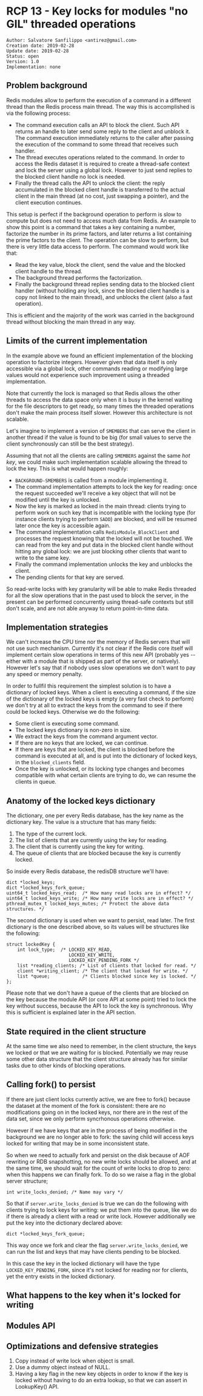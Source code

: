 RCP 13 - Key locks for modules "no GIL" threaded operations
===

    Author: Salvatore Sanfilippo <antirez@gmail.com>
    Creation date: 2019-02-28
    Update date: 2019-02-28
    Status: open
    Version: 1.0
    Implementation: none

## Problem background

Redis modules allow to perform the execution of a command in a different thread
than the Redis process main thread. The way this is accomplished is via the
following process:

* The command execution calls an API to block the client. Such API returns an handle to later send some reply to the client and unblock it. The command execution immediately returns to the caller after passing the execution of the command to some thread that receives such handler.
* The thread executes operations related to the command. In order to access the Redis dataset it is required to create a thread-safe context and lock the server using a global lock. However to just send replies to the blocked client handle no lock is needed.
* Finally the thread calls the API to unlock the client: the reply accumulated in the blocked client handle is transferred to the actual client in the main thread (at no cost, just swapping a pointer), and the client execution continues.

This setup is perfect if the background operation to perform is slow to compute
but does not need to access much data from Redis. An example to show this point
is a command that takes a key containing a number, factorize the number in its
prime factors, and later returns a list containing the prime factors to the
client. The operation can be slow to perform, but there is very little data
access to perform. The command would work like that:

* Read the key value, block the client, send the value and the blocked client handle to the thread.
* The background thread performs the factorization.
* Finally the background thread replies sending data to the blocked client handler (without holding any lock, since the blocked client handle is a copy not linked to the main thread), and unblocks the client (also a fast operation).

This is efficient and the majority of the work was carried in the background thread without blocking the main thread in any way.

## Limits of the current implementation

In the example above we found an efficient implementation of the blocking
operation to factorize integers. However given that data itself is only accessible
via a global lock, other commands reading or modifying large values would not
experience such improvement using a threaded implementation.

Note that currently the lock is managed so that Redis allows the other threads
to access the data space only when it is busy in the kernel waiting for the
file descriptors to get ready, so many times the threaded operations don't make
the main process itself slower. However this architecture is not scalable.

Let's imagine to implement a version of `SMEMBERS` that can serve the client in
another thread if the value is found to be big (for small values to serve the
client synchronously can still be the best strategy).

Assuming that not all the clients are calling `SMEMBERS` against the same
*hot key*, we could make such implementation scalable allowing the thread to
lock the key. This is what would happen roughly:

* `BACKGROUND-SMEMBERS` is called from a module implementing it.
* The command implementation attempts to lock the key for reading: once the request succeeded we'll receive a key object that will not be modified until the key is unlocked.
* Now the key is marked as locked in the main thread: clients trying to perform work on such key that is incompatible with the locking type (for instance clients trying to perform `SADD`) are blocked, and will be resumed later once the key is accessible again.
* The command implementation calls `RedisModule_BlockClient` and processes the request knowing that the locked will not be touched. We can read from the key and put data in the blocked client handle without hitting any global lock: we are just blocking other clients that want to write to the same key.
* Finally the command implementation unlocks the key and unblocks the client.
* The pending clients for that key are served.

So read-write locks with key granularity will be able to make Redis threaded
for all the slow operations that in the past used to block the server, in the
present can be performed concurrently using thread-safe contexts but still don't
scale, and are not able anyway to return point-in-time data.

## Implementation strategies

We can't increase the CPU time nor the memory of Redis servers that will not
use such mechanism. Currently it's not clear if the Redis core itself will
implement certain slow operations in terms of this new API (probably yes -- either
with a module that is shipped as part of the server, or natively). However
let's say that if nobody uses slow operations we don't want to pay any speed
or memory penalty.

In order to fullfil this requirement the simplest solution is to have a
dictionary of locked keys. When a client is executing a command, if the size
of the dictionary of the locked keys is empty (a very fast check to perform)
we don't try at all to extract the keys from the command to see if there could
be locked keys. Otherwise we do the following:

* Some client is executing some command.
* The locked keys dictionary is non-zero in size.
* We extract the keys from the command argument vector.
* If there are no keys that are locked, we can continue.
* If there are keys that are locked, the client is blocked before the command is executed at all, and is put into the dictionary of locked keys, in the `blocked_clients` field.
* Once the key is unlocked, or its locking type changes and becomes compatible with what certain clients are trying to do, we can resume the clients in queue.

## Anatomy of the locked keys dictionary

The dictionary, one per every Redis database, has the key name as the dictionary
key. The value is a structure that has many fields:

1. The type of the current lock.
2. The list of clients that are currently using the key for reading.
3. The client that is currently using the key for writing.
4. The queue of clients that are blocked because the key is currently locked.

So inside every Redis database, the redisDB structure we'll have:

    dict *locked_keys;
    dict *locked_keys_fork_queue;
    uint64_t locked_keys_read;  /* How many read locks are in effect? */
    uint64_t locked_keys_write; /* How many write locks are in effect? */
    pthread_mutex_t locked_keys_mutes; /* Protect the above data structures. */

The second dictionary is used when we want to persist, read later.
The first dictionary is the one described above, so its values will be
structures like the following:

    struct lockedKey {
        int lock_type;  /* LOCKED_KEY_READ,
                           LOCKED_KEY_WRITE,
                           LOCKED_KEY_PENDING_FORK */
        list *reading_clients; /* List of clients that locked for read. */
        client *writing_client; /* The client that locked for write. */
        list *queue;            /* Clients blocked since key is locked. */
    };

Please note that we don't have a queue of the clients that are blocked on the
key because the module API (or core API at some point) tried to lock
the key without success, because the API to lock the key is synchronous.
Why this is sufficient is explained later in the API section.

## State required in the client structure

At the same time we also need to remember, in the client structure, the keys
we locked or that we are waiting for is blocked. Potentially we may reuse
some other data structure that the client structure already has for similar
tasks due to other kinds of blocking operations.

## Calling fork() to persist

If there are just client locks currently active, we are free to fork()
because the dataset at the moment of the fork is consistent: there are no
modifications going on in the locked keys, nor there are in the rest of the
data set, since we only perform syncrhonous operations otherwise.

However if we have keys that are in the process of being modified in the
background we are no longer able to fork: the saving child will access keys
locked for writing that may be in some inconsistent state.

So when we need to actually fork and persist on the disk because of AOF
rewriting or RDB snapshotting, no new write locks should be allowed, and
at the same time, we should wait for the count of write locks to drop to
zero: when this happens we can finally fork. To do so we raise a flag
in the global server structure;

    int write_locks_denied; /* Name may vary */

So that if `server.write_locks_denied` is true we can do the following with
clients trying to lock keys for writing: we put them into the queue, like
we do if there is already a client with a read or write lock. However
additionally we put the key into the dictionary declared above:

    dict *locked_keys_fork_queue;

This way once we fork and clear the flag `server.write_locks_denied`, we
can run the list and keys that may have clients pending to be blocked.

In this case the key in the locked dictionary will have the type
`LOCKED_KEY_PENDING_FORK`, since it's not locked for reading nor for
clients, yet the entry exists in the locked dictionary.

## What happens to the key when it's locked for writing

## Modules API

## Optimizations and defensive strategies

1. Copy instead of write lock when object is small.
2. Use a dummy object instead of NULL.
3. Having a key flag in the new key objects in order to know if the key is locked without having to do an extra lookup, so that we can assert in LookupKey() API.
